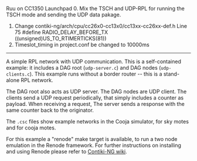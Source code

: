 Ruu on CC1350 Launchpad
0. Mix the TSCH and UDP-RPL for running the TSCH mode and sending the UDP data pakage.
1. Change contiki-ng/arch/cpu/cc26x0-cc13x0/cc13xx-cc26xx-def.h 
   Line 75 #define RADIO_DELAY_BEFORE_TX ((unsigned)US_TO_RTIMERTICKS(81))
2. Timeslot_timing in project.conf be changed to 10000ms


--------------------------------------------------------------------------------------
A simple RPL network with UDP communication. This is a self-contained example:
it includes a DAG root (`udp-server.c`) and DAG nodes (`udp-clients.c`).
This example runs without a border router -- this is a stand-alone RPL network.

The DAG root also acts as UDP server. The DAG nodes are UDP client. The clients
send a UDP request periodically, that simply includes a counter as payload.
When receiving a request, The server sends a response with the same counter
back to the originator.

The `.csc` files show example networks in the Cooja simulator, for sky motes and
for cooja motes.

For this example a "renode" make target is available, to run a two node
emulation in the Renode framework. For further instructions on installing and
using Renode please refer to [Contiki-NG wiki][1].

[1]: https://github.com/contiki-ng/contiki-ng/wiki/Tutorial:-Running-Contiki%E2%80%90NG-in-Renode
